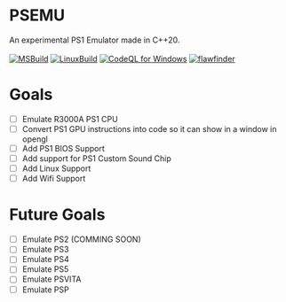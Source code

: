# PSEMU
An experimental PS1 Emulator made in C++20.<br><br>
[![MSBuild](https://github.com/Cherrytree56567/PSEMU/actions/workflows/msbuild.yml/badge.svg)](https://github.com/Cherrytree56567/PSEMU/actions/workflows/msbuild.yml) [![LinuxBuild](https://github.com/Cherrytree56567/PSEMU/actions/workflows/LinuxBuild.yml/badge.svg)](https://github.com/Cherrytree56567/PSEMU/actions/workflows/LinuxBuild.yml) [![CodeQL for Windows](https://github.com/Cherrytree56567/PSEMU/actions/workflows/codeql_forWin.yml/badge.svg)](https://github.com/Cherrytree56567/PSEMU/actions/workflows/codeql_forWin.yml) [![flawfinder](https://github.com/Cherrytree56567/PSEMU/actions/workflows/flawfinder.yml/badge.svg)](https://github.com/Cherrytree56567/PSEMU/actions/workflows/flawfinder.yml)

# Goals
- [ ] Emulate R3000A PS1 CPU
- [ ] Convert PS1 GPU instructions into code so it can show in a window in opengl
- [ ] Add PS1 BIOS Support
- [ ] Add support for PS1 Custom Sound Chip
- [ ] Add Linux Support
- [ ] Add Wifi Support

# Future Goals
- [ ] Emulate PS2 (COMMING SOON)
- [ ] Emulate PS3
- [ ] Emulate PS4
- [ ] Emulate PS5
- [ ] Emulate PSVITA
- [ ] Emulate PSP
